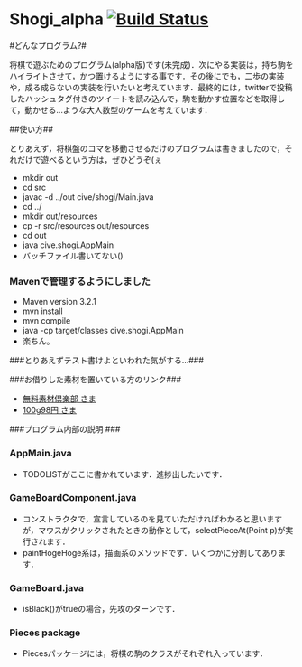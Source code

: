 Shogi_alpha [![Build Status](https://travis-ci.org/cive/Shogi_alpha.svg?branch=master)](https://travis-ci.org/cive/Shogi_alpha)
===========

#どんなプログラム?#

将棋で遊ぶためのプログラム(alpha版)です(未完成)．次にやる実装は，持ち駒をハイライトさせて，かつ置けるようにする事です．その後にでも，二歩の実装や，成る成らないの実装を行いたいと考えています．最終的には，twitterで投稿したハッシュタグ付きのツイートを読み込んで，駒を動かす位置などを取得して，動かせる...ような大人数型のゲームを考えています．

##使い方##

とりあえず，将棋盤のコマを移動させるだけのプログラムは書きましたので，それだけで遊べるという方は，ぜひどうぞ(ぇ


 - mkdir out
 - cd src
 - javac -d ../out cive/shogi/Main.java
 - cd ../
 - mkdir out/resources
 - cp -r src/resources out/resources
 - cd out
 - java cive.shogi.AppMain
 - バッチファイル書いてない()

### Mavenで管理するようにしました
 - Maven version 3.2.1
 - mvn install
 - mvn compile
 - java -cp target/classes cive.shogi.AppMain
 - 楽ちん。

###とりあえずテスト書けよといわれた気がする...###

###お借りした素材を置いている方のリンク###
 - [無料素材倶楽部 さま][1]
 - [100g98円 さま][2]

###プログラム内部の説明 ###
### AppMain.java ###
 - TODOLISTがここに書かれています．進捗出したいです．

### GameBoardComponent.java ###
 - コンストラクタで，宣言しているのを見ていただければわかると思いますが，マウスがクリックされたときの動作として，selectPieceAt(Point p)が実行されます．
 - paintHogeHoge系は，描画系のメソッドです．いくつかに分割してあります．

### GameBoard.java ###
 - isBlack()がtrueの場合，先攻のターンです．

### Pieces package ###
 - Piecesパッケージには，将棋の駒のクラスがそれぞれ入っています．


[1]: http://sozai.7gates.net/docs/japanese-chess/
[2]: http://www.pixiv.net/member_illust.php?mode=medium&illust_id=25263895

